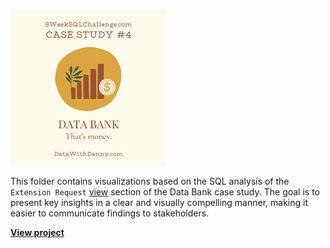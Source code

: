 ![Project Logo](../images/case4_logo.png)

This folder contains visualizations based on the SQL analysis of the `Extension Request` [view](https://github.com/shdrn2402/Eight-week-SQL-challenge/tree/main/Case%20Study%20%234-Data%20Bank) section of the Data Bank case study. The goal is to present key insights in a clear and visually compelling manner, making it easier to communicate findings to stakeholders.  


[**View project**](https://nbviewer.org/github/shdrn2402/Eight-week-SQL-challenge_Visualization/blob/main/Case%20Study%20%234-Data%20Bank/Case_4_ext_visualization.ipynb)